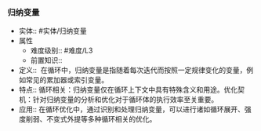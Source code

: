 ###  归纳变量 
- 实体:: #实体/归纳变量 
- 属性
	- 难度级别:: #难度/L3 
	- 前置知识::
- 定义::  在循环中，归纳变量是指随着每次迭代而按照一定规律变化的变量，例如常见的累加器或索引变量。
- 特点:: 循环相关：归纳变量仅在循环上下文中具有特殊含义和用途。优化契机：针对归纳变量的分析和优化对于循环体的执行效率至关重要。
- 应用:: 在循环优化中，通过识别和处理归纳变量，可以进行诸如循环展开、强度削弱、不变式外提等多种循环相关的优化。
